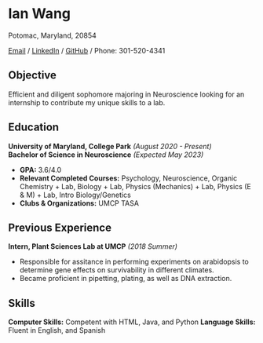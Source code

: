 # Ian Wang

Potomac, Maryland, 20854 <br>

[Email](mailto:ianwangkls@gmail.com) / [LinkedIn](https://www.linkedin.com/in/ianwwang/) / [GitHub](https://github.com/bunnian/) / Phone: 301-520-4341 

## Objective

Efficient and diligent sophomore majoring in Neuroscience looking for an internship to contribute my unique skills to a lab. 

## Education

**University of Maryland, College Park** _(August 2020 - Present)_ <br>
**Bachelor of Science in Neuroscience**  _(Expected May 2023)_ <br>
 - **GPA:** 3.6/4.0
 - **Relevant Completed Courses:** Psychology, Neuroscience, Organic Chemistry + Lab, Biology + Lab, Physics (Mechanics) + Lab, Physics (E & M) + Lab, Intro Biology/Genetics
 - **Clubs & Organizations:** UMCP TASA 

## Previous Experience

**Intern, Plant Sciences Lab at UMCP** _(2018 Summer)_ <br>
 - Responsible for assitance in performing experiments on arabidopsis to determine gene effects on survivability in different climates.
 - Became proficient in pipetting, plating, as well as DNA extraction.
 
## Skills

**Computer Skills:** Competent with HTML, Java, and Python
**Language Skills:** Fluent in English, and Spanish

